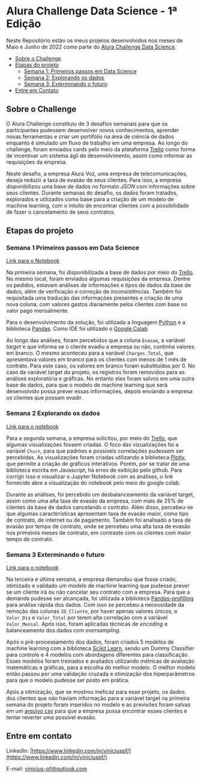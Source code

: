 # Alura Challenge Data Science - 1ª Edição

Neste Repositório estão os meus projetos desenvolvidos nos meses de Maio e Junho de 2022 como parte do [Alura Challenge Data Science](https://www.alura.com.br/challenges/data-science). 

* [Sobre o Challenge](#sobre-o-challenge)
* [Etapas do projeto](#etapas-do-projeto)
    + [Semana 1: Primeiros passos em Data Science](#semana-1-primeiros-passos-em-data-science)
    + [Semana 2: Explorando os dados](#semana-2-explorando-os-dados)
    + [Semana 3: Exterminando o futuro](#semana-3-exterminando-o-futuro)
* [Entre em Contato](#entre-em-contato)

## Sobre o Challenge

O Alura Challenge constituiu de 3 desafios semanais para que os participantes pudessem desenvolver novos conhecimentos, aprender novas ferramentas e criar um portifólio na área de ciência de dados enquanto é simulado um fluxo de trabalho em uma empresa. Ao longo do challenge, foram enviados cards pelo meio da plataforma [Trello](https://trello.com) como forma de incentivar um sistema ágil de desenvolvimento, assim como informar as requisições da empresa.

Neste desafio, a empresa Alura Voz, uma empresa de telecomunicações, deseja reduzir a taxa de evasão de seus clientes. Para isso, a empresa disponibilizou uma base de dados no formato *JSON* com informações sobre seus clientes. Durante semanas do desafio, os dados foram tratados, explorados e utilizados como base para a criação de um modelo de machine learning, com o intuito de encontrar clientes com a possibilidade de fazer o cancelamento de seus contratos.

## Etapas do projeto

### Semana 1 Primeiros passos em Data Science

[Link para o Notebook](https://github.com/vinicius-pf/Challenge_DataScience/blob/Correções/01%20Limpeza%20de%20dados/Tratamento_dos_Dados.ipynb)

Na primeira semana, foi disponibilizada a base de dados por meio do [Trello](https://trello.com/b/JdUXpLrp/challenge-ds-semana-1). No mesmo local, foram enviados algumas requisições da empresa. Dentre os pedidos, estavam análises de informações e tipos de dados da base de dados, além de verificação e correção de inconsistências. Também foi requisitada uma tradução das informações presentes e criação de uma nova coluna, com valores gastos diariamente pelos clientes com base no valor pago mensalmente.

Para o desenvolvimento da solução, foi utilizada a linguagem [Python](https://www.python.org) e a biblioteca [Pandas](https://pandas.pydata.org). Como IDE foi utilizado o [Google Colab](https://colab.research.google.com).

Ao longo das análises, foram percebidos que a coluna `Evasao`, a variável *target* e que informa se o cliente evadiu a empresa ou não, continha valores em branco. O mesmo aconteceu para a variável `Charges.Total`, que apresentava valores em branco para os clientes com menos de 1 mês de contrato. Para este caso, os valores em branco foram substituídos por 0. No caso da variável target do projeto, os registros foram removidos para as análises exploratória e gráficas. No entanto eles foram salvos em uma outra base de dados, para que o modelo de machine learning que será desenvolvido possa prever essas informações, depois enviando a empresa os clientes que possam evadir.

### Semana 2 Explorando os dados

[Link para o notebook](https://colab.research.google.com/github/vinicius-pf/Challenge_DataScience/blob/Correções/02%20Analise%20Exploratoria/Analises%20Exploratorias.ipynb)

Para a segunda semana, a empresa solicitou, por meio do [Trello](https://trello.com/b/uUsVCrPb/challenge-ds-semana-2), que algumas visualizações fossem criadas. O foco das vizualizações foi a variável `Churn`, para que padrões e possíveis correlações pudessem ser percebidas. As visualizações foram criadas utilizando a biblioteca [Plotly](https://plotly.com/graphing-libraries/), que permite a criação de gráficos interativos. Porém, por se tratar de uma biblioteca escrita em Javascript, há erros de exibição pelo github. Para corrigir isso e visualizar o Jupyter Notebook com as análises, o link fornecido abre a visualização do notebook pelo meio do google colab.

Durante as análises, foi percebido um desbalanceamento da variável target, assim como uma alta taxa de evasão da empresa, com mais de 25% de clientes da base de dados cancelando o contrato. Além disso, percebeu-se que algumas características apresentam taxa de evasão maior, como tipo de contrato, de internet ou de pagamento. Também foi analisado a taxa de evasão por tempo de contrato, onde se percebeu uma alta taxa de evasão nos primeiros meses de contrato, em contraste com os clientes com maior tempo de contrato.

### Semana 3 Exterminando o futuro

[Link para o notebook](https://github.com/vinicius-pf/Challenge_DataScience/blob/Semana-3/Semana%203%20e%204/Semana_3.ipynb)

Na terceira e última semana, a empresa demandou que fosse criado, otimizado e validado um modelo de machine learning que pudesse prever se um cliente irá ou não cancelar seu contrato com a empresa. Para que a demanda pudesse ser alcançada, foi utilizada a biblioteca [Pandas-profilling](https://pypi.org/project/pandas-profiling/) para análise rápida dos dados. Com isso se percebeu a necessidade da remoção das colunas `ID_Cliente`, por haver apenas valores únicos, e `Valor_Dia` e `Valor_Total` por terem alta correlação com a variável `Valor_Mensal`. Após isso, foram aplicadas técnicas de *encoding* e balanceamento dos dados com *oversampling*.

Após o pré-processamento dos dados, foram criados 5 modelos de machine learning com a biblioteca [Scikit Learn](https://scikit-learn.org/stable/), sendo um Dummy Classifier para controle e 4 modelos com abordagens diferentes para classificação. Esses modelos foram treinados e avaliados utilizando métricas de avaliação matemáticas e gráficas, para a escolha do melhor modelo. O melhor modelo então passou por uma validação cruzada e otimização dos hiperparâmetros para que o modelo pudesse ser posto em prática.

Após a otimização, que se mostrou ineficaz para esse projeto, os dados dos clientes que não haviam informação para a variável target na primeira semana do projeto foram inseridos no modelo e as previsões foram salvas em um [arquivo csv](https://github.com/vinicius-pf/Challenge_DataScience/blob/Semana-3/Semana%203%20e%204/dados/previsoes.csv) para que a empresa possa encontrar esses clientes e tentar reverter uma possível evasão.

## Entre em contato

LinkedIn: [https://www.linkedin.com/in/viniciuspf/](https://www.linkedin.com/in/viniciuspf/)

E-mail: vinicius-pf@outlook.com
